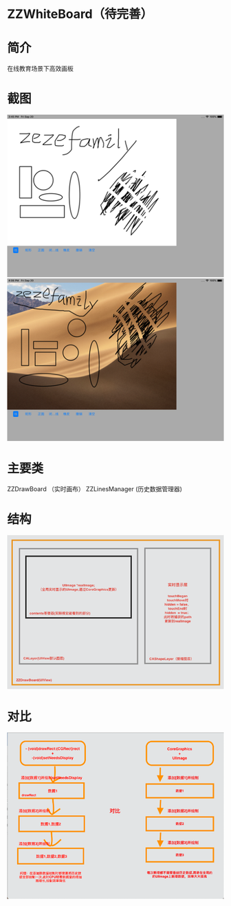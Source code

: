 # ZZWhiteBoard（待完善）
# 简介
在线教育场景下高效画板
# 截图
![Image text](screenshot.png)
![Image text](screenshot1.png)
# 主要类
ZZDrawBoard （实时画布）
ZZLinesManager (历史数据管理器)
# 结构
![Image text](ui-structure.png)
# 对比
![Image text](comparison.png)
